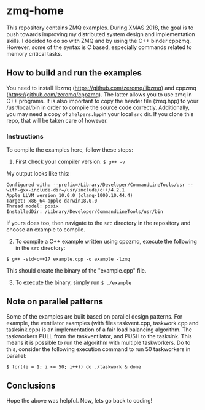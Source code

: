 # zmq-home
This repository contains ZMQ examples. During XMAS 2018, the goal is to push towards improving my distributed system design and implementation skills. I decided to do so with ZMQ and by using the C++ binder cppzmq. However, some of the syntax is C based, especially commands related to memory critical tasks. 

## How to build and run the examples
You need to install libzmq (https://github.com/zeromq/libzmq) and cppzmq (https://github.com/zeromq/cppzmq). The latter allows you to use zmq in C++ programs. It is also important to copy the header file (zmq.hpp) to your /usr/local/bin in order to compile the source code correctly. Additionally, you may need a copy of `zhelpers.hpp`in your local `src` dir. If you clone this repo, that will be taken care of however.

### Instructions
To compile the examples here, follow these steps:

1. First check your compiler version:
`$ g++ -v`

My output looks like this:

```
Configured with: --prefix=/Library/Developer/CommandLineTools/usr --with-gxx-include-dir=/usr/include/c++/4.2.1
Apple LLVM version 10.0.0 (clang-1000.10.44.4)
Target: x86_64-apple-darwin18.0.0
Thread model: posix
InstalledDir: /Library/Developer/CommandLineTools/usr/bin
```

If yours does too, then navigate to the `src` directory in the repository and choose an example to compile.

2.  To compile a C++ example written using cppzmq, execute the following in the `src` directory:

`$ g++ -std=c++17 example.cpp -o example -lzmq`

This should create the binary of the "example.cpp" file.

3. To execute the binary, simply run `$ ./example`

## Note on parallel patterns 
Some of the examples are built based on parallel design patterns. For example, the ventilator examples (with files taskvent.cpp, taskwork.cpp and tasksink.cpp) is an implementation of a fair load balancing algorithm. The taskworkers PULL from the taskventilator, and PUSH to the tasksink. This means it is possible to run the algorithm with multiple taskworkers. Do to this, consider the following execution command to run 50 taskworkers in parallel:

`$ for((i = 1; i <= 50; i++)) do ./taskwork & done`


## Conclusions
Hope the above was helpful. Now, lets go back to coding!
